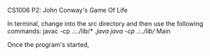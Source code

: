 CS1006 P2: John Conway's Game Of Life

In terminal, change into the src directory and then use the following commands:
javac -cp .:../lib/* *.java
java -cp .:../lib/* Main

Once the program's started, 

